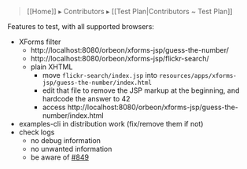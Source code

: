 > [[Home]] ▸ Contributors ▸ [[Test Plan|Contributors ~ Test Plan]]

Features to test, with all supported browsers:

- XForms filter
    - http://localhost:8080/orbeon/xforms-jsp/guess-the-number/
    - http://localhost:8080/orbeon/xforms-jsp/flickr-search/
    - plain XHTML
        - move `flickr-search/index.jsp` into `resources/apps/xforms-jsp/guess-the-number/index.html`
        - edit that file to remove the JSP markup at the beginning, and hardcode the answer to 42
        - access http://localhost:8080/orbeon/xforms-jsp/guess-the-number/index.html
- examples-cli in distribution work (fix/remove them if not)
- check logs
    - no debug information
    - no unwanted information
    - be aware of [#849][1]

[1]: https://github.com/orbeon/orbeon-forms/issues/849